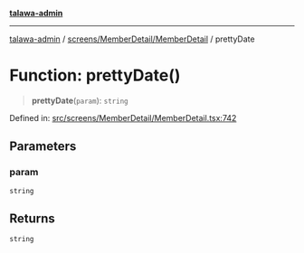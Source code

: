 [**talawa-admin**](../../../../README.md)

***

[talawa-admin](../../../../README.md) / [screens/MemberDetail/MemberDetail](../README.md) / prettyDate

# Function: prettyDate()

> **prettyDate**(`param`): `string`

Defined in: [src/screens/MemberDetail/MemberDetail.tsx:742](https://github.com/bint-Eve/talawa-admin/blob/bb9ac170c0ec806cc5423650a66bbe110c3af5d9/src/screens/MemberDetail/MemberDetail.tsx#L742)

## Parameters

### param

`string`

## Returns

`string`
